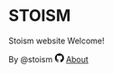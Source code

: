 # STOISM
Stoism website
Welcome!















By @stoism
[<img src="gh-pages/source/github16.png" width="16">](gh-pages/about.md) [About](gh-pages/about.md)

